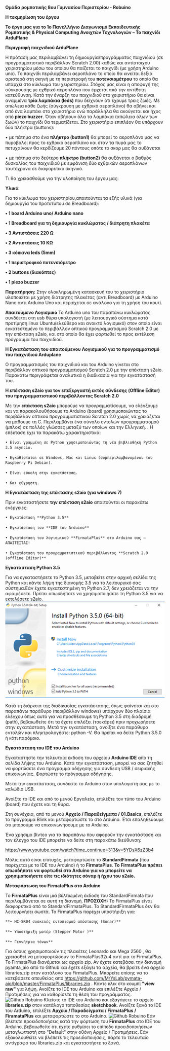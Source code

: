 
**Ομάδα ρομποτικής 8ου Γυμνασίου Περιστερίου - Robuino**

﻿**Η τεκμηρίωση του έργου**

**Το έργο μας για το 1ο Πανελλήνιο Διαγωνισμό Εκπαιδευτικής Ρομποτικής & Physical Computing Ανοιχτών Τεχνολογιών – Το παιχνίδι ArduPlane**

**Περιγραφή παιχνιδιού ArduPlane**

Η πρότασή μας περιλαμβάνει τη δημιουργία/προγράμματος παιχνιδιού (σε προγραμματιστικό περιβάλλον Scratch 2.00) καθώς και αντίστοιχου χειριστηρίου μέσω του οποίου θα παίζεται το παιχνίδι (με χρήση Arduino uno). Το παιχνίδι περιλαμβάνει αεροπλάνο το οποίο θα κινείται δεξιά αριστερά στη σκηνή με τη περιστροφή του **ποτενσιομέτρου** το οποίο θα υπάρχει στο κύκλωμα του χειριστηρίου. Στόχος μας είναι η αποφυγή της σύγκρουσης με εχθρικό αεροπλάνο που έρχεται από την αντίθετη κατεύθυνση. Κατά την έναρξη του παιχνιδιού στο χειριστήριο θα είναι αναμμένα **τρία λαμπάκια (leds)** που δείχνουν ότι έχουμε τρεις ζωές. Με απώλεια κάθε ζωής (σύγκρουση με εχθρικό αεροπλάνο) θα σβήνει και από ένα λαμπάκι στο χειριστήριο ενώ παράλληλα θα ακούγεται και ήχος από **piezo buzzer**. Όταν σβήσουν όλα τα λαμπάκια (απώλεια όλων των ζωών) το παιχνίδι θα τερματίζεται. Στο χειριστήριο επιπλέον θα υπάρχουν δύο πλήκτρα (buttons): 

• με πάτημα στο ένα **πλήκτρο (button1)** θα μπορεί το αεροπλάνο μας να πυροβολεί προς το εχθρικό αεροπλάνο και όταν τα πυρά μας το πετυχαίνουν θα κερδίζουμε 20 πόντους οπότε το σκορ μας θα αυξάνεται 

• με πάτημα στο δεύτερο **πλήκτρο (button2)** θα αυξάνεται ο βαθμός δυσκολίας του παιχνιδιού με εμφάνιση δύο εχθρικών αεροπλάνων ταυτόχρονα σε διαφορετικό σκηνικό.

Τι θα χρειασθούμε για την υλοποίηση του έργου μας:

**Υλικά**

Για το κύκλωμα του χειριστηρίου,απαιτούνται τα εξής υλικά (για δημιουργία του προτοτύπου σε Breadboard):

**• 1 board Arduino uno/ Arduino nano**

**• 1 Breadboard για τη δημιουργία κυκλώματος / διάτρητη πλακέτα**

**• 3 Αντιστάσεις 220 Ω**

**• 2 Αντιστάσεις 10 ΚΩ**

**• 3 κόκκινα leds (5mm)**

**• 1 περιστροφικό ποτενσιόμετρο**

**• 2 buttons (διακόπτες)**

**• 1 piezo buzzer**

**Παρατήρηση:** Στην ολοκληρωμένη κατασκευή του το χειριστήριο υλοποιείται με χρήση διάτρητης πλακέτας (αντί Breadboard) με Arduino Nano αντι Arduino Uno και περιέχεται σε ανάλογο για τη χρήση του κουτί.

**Απαιτούμενο Λογισμικό**
Το Arduino uno του παραπάνω κυκλώματος συνδέεται στη usb θύρα υπολογιστή (με λειτουργικό σύστημα κατά προτίμηση linux Ubuntu/ελεύθερο και ανοικτό λογισμικό) στον οποίο είναι εγκατεστημένο το περιβάλλον οπτικού προγραμματισμού Scratch 2.0 με την επέκταση s2aio, και στο οποίο θα έχει φορτωθεί το προς εκτέλεση πρόγραμμα του παιχνιδιού.

**Η Εγκατάσταση του απαιτούμενου Λογισμικού για το προγραμματισμό του παιχνιδιού Arduplane**

O προγραμματισμός του παιχνιδιού και του Arduino γίνεται στο περιβάλλον οπτικού προγραμματισμού Scratch 2.0 με την επέκταση s2aio.
Παρακάτω περιγράφεται αναλυτικά η διαδικασία για την εγκατάστασή του.

**Η επέκταση s2aio για τον επεξεργαστή εκτός σύνδεσης (Offline Editor) του προγραμματιστικού περιβάλλοντος Scratch 2.0**

Με την **επέκταση s2aio** μπορούμε να προγραμματίσουμε, να ελέγξουμε και να παρακολουθήσουμε το Arduino (board) χρησιμοποιώντας το περιβάλλον οπτικού προγραμματιστικού Scratch 2.0 χωρίς να χρειάζεται να μάθουμε τη C. Περιλαμβάνει ένα σύνολο εντολών προγραμματισμού (μπλοκ) σε πολλές γλώσσες μεταξύ των οποίων και την Ελληνική. .
Η επέκταση έχει τα παρακάτω χαρακτηριστικά:

    • Είναι γραμμένη σε Python χρησιμοποιώντας τη νέα βιβλιοθήκη Python 3.5 asyncio.
   
    • Εγκαθίσταται σε Windows, Mac και Linux (συμπεριλαμβανομένου του Raspberry Pi Debian).
    
    • Είναι εύκολη στην εγκατάσταση.
    
    • Και εύχρηστη.

**H Εγκατάσταση της επέκτασης s2aio (για windows 7)**

Πριν εγκαταστήσετε **την επέκταση s2aio** απαιτούνται οι παρακάτω ενέργειες:

    • Εγκατάσταση **Python 3.5**

    • Εγκατάσταση του **IDE του Arduino**

    • Εγκατάσταση του λογισμικού **FirmataPlus** στο Arduino σας – ΑΠΑΙΤΕΙΤΑΙ!

    • Εγκατάσταση του προγραμματιστικού περιβάλλοντος **Scratch 2.0 (offline Editor)**


**Εγκατάσταση Python 3.5**

Για να εγκαταστήσετε το Python 3.5, μεταβείτε στην αρχική σελίδα της Python και κάντε λήψη της διανομής 3.5 για το λειτουργικό σας σύστημα.Εάν έχετε εγκατεστημένη τη Python 2.7, δεν χρειάζεται να την αφαιρέσετε. Πρέπει οπωσδήποτε να χρησιμοποιήσετε τη Python 3.5 για να εκτελέσετε s2aio.
![Github Robuino](/images/1.png)

Κατά τη διάρκεια της διαδικασίας εγκατάστασης, όπως φαίνεται και στο παραπάνω παράθυρο (περιβάλλον windows) υπάρχουν δύο πλαίσια ελέγχου όπως αυτό για να προσθέσουμε τη Python 3.5 στη διαδρομή (path), βεβαιωθείτε ότι τα έχετε επιλέξει (τσεκάρει) πριν προχωρήσετε στην εγκατάσταση.  Μετά την εγκατάσταση, ανοίξτε ένα παράθυρο εντολών και πληκτρολογήστε: python -V. Θα πρέπει να δείτε Python 3.5.0 ή κάτι παρόμοιο.


**Εγκατάσταση του IDE του Arduino**

Εγκαταστήστε την τελευταία έκδοση του αρχείου **Arduino IDE** από τη σελίδα λήψης του Arduino. Κατά την εγκατάσταση, μπορεί να σας ζητηθεί να φορτώσετε ένα πρόγραμμα οδήγησης για σύνδεση USB / σειριακής επικοινωνίας. Φορτώστε το πρόγραμμα οδήγησης.

Μετά την εγκατάσταση, συνδέστε το Arduino στον υπολογιστή σας με το καλώδιο USB.

Ανοίξτε το IDE και από το μενού Εργαλεία, επιλέξτε τον τύπο του Arduino (board) που έχετε και τη θύρα.

Στη συνέχεια, από το μενού **Αρχείο / Παραδείγματα / 01.Basics**, επιλέξτε το πρόγραμμα Blink και μεταφορτώστε το στο Arduino. Έτσι επαληθεύουμε ότι μπορούμε να επικοινωνήσουμε με το Arduino.

Ένα χρήσιμο βίντεο για τα παραπάνω που αφορούν την εγκατάσταση και τον έλεγχο του IDE μπορείτε να δείτε στη παρακάτω διεύθυνση:

https://www.youtube.com/watch?time_continue=313&v=5YDsX6zZ3b4 

Μόλις αυτό είναι επιτυχές, μεταφορτώστε το **StandardFirmata** (που παρέχεται με το IDE του Arduino) ή το **FirmataPlus**. 
**Το FirmataPlus πρέπει οπωσδήποτε να φορτωθεί στο Arduino για να μπορείτε να χρησιμοποιήσετε είτε τις ιδιότητες σόναρ ή ήχου του s2aio.**


**Μεταφόρτωση του FirmataPlus στο Arduino**

Το **FirmataPlus** είναι μια βελτιωμένη έκδοση του StandardFirmata που περιλαμβάνεται σε αυτή τη διανομή.
**ΠΡΟΣΟΧΗ:** Το FirmataPlus είναι διαφορετικό από το StandardFirmataPlus. Το StandardFirmataPlus δεν θα λειτουργήσει σωστά.
Το FirmataPlus παρέχει υποστήριξη για:

    **• HC-SR04 συσκευές εντοπισμού απόστασης (Sonar)**
    
    **• Υποστήριξη μοτέρ (Stepper Motor )**
    
    **• Γεννήτρια τόνων**
    
Για όσους χρησιμοποιούν τις πλακέτες Leonardo και Mega 2560 , θα χρειασθεί να μεταφορτώσουν το FirmataPlus32u4 αντί για το FirmataPlus.
Το FirmataPlus διανέμεται ως αρχείο zip. Αν έχετε κατεβάσει την διανομή pyamta_aio από το Github και έχετε εξάγει τα αρχεία, θα βρείτε ένα αρχείο libraries.zip στον κατάλογο του FirmataPlus. Μπορείτε επίσης να το κατεβάσετε απευθείας από 
https://github.com/MrYsLab/pymata-aio/blob/master/FirmataPlus/libraries.zip . 
Κάντε κλικ στο κουμπί **"view raw"** για λήψη.
Ανοίξτε το IDE του Arduino και επιλέξτε Αρχείο / Προτιμήσεις για να καθορίσετε τη θέση του προγράμματος.
![Github Robuino](/images/2.png)
Κλείστε το IDE του Arduino και εξαγάγετε το αρχείο **libraries.zip** στον κατάλογο τοποθεσίας **sketchbook**.
Ανοίξτε ξανά το IDE του Arduino, επιλέξτε **Αρχείο / Παραδείγματα / FirmataPlus / FiramataPlus** και μεταφορτώστε το στο Arduino.
![Github Robuino](/images/3.png)
Εάν βλέπετε προειδοποιήσεις κατά την φόρτωση του **FirmataPlus** στο IDE του Arduino, βεβαιωθείτε ότι έχετε ρυθμίσει το επίπεδο προειδοποιήσεων μεταγλωττιστή στο "Default" στην οθόνη Αρχείο / Προτιμήσεις. Εάν εξακολουθείτε να βλέπετε τις προειδοποιήσεις, πάρτε το τελευταίο αντίγραφο του libraries.zip και εγκαταστήστε το ξανά.



